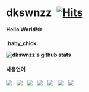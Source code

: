 
# dkswnzz &nbsp;[![Hits](https://hits.seeyoufarm.com/api/count/incr/badge.svg?url=https%3A%2F%2Fgithub.com%2Fdkswnzz%2Fhit-counter&count_bg=%233DB2C8&title_bg=%23555555&icon=&icon_color=%230CD2D7&title=hits&edge_flat=false)](https://hits.seeyoufarm.com)



<h4> Hello World!🌐<h4>
 :baby_chick:



 ![dkswnzz's github stats](https://github-readme-stats.vercel.app/api?username=dkswnzz&show_icons=true)<br>
 


<h4 align="left"><b>사용언어</b></h4>
<p align="left">
 <img src="https://img.shields.io/badge/c++-00599C?style=flat-square&logo=c%2B%2B&logoColor=white"/></a> &nbsp 
 <img src="https://img.shields.io/badge/Java-007396?style=flat-square&logo=Java&logoColor=white"/></a> &nbsp 
<img src="https://img.shields.io/badge/HTML5-E34F26?style=flat-square&logo=HTML5&logoColor=white"/></a> &nbsp
<img src="https://img.shields.io/badge/CSS3-1572B6?style=flat-square&logo=CSS3&logoColor=white"/></a> &nbsp
<img src="https://img.shields.io/badge/JavaScript-F7DF1E?style=flat-square&logo=JavaScript&logoColor=white"/></a> &nbsp
<img src="https://img.shields.io/badge/Node.js-339933?style=flat-square&logo=Node.js&logoColor=white"/></a> &nbsp
<img src="https://img.shields.io/badge/MySQL-4479A1?style=flat-square&logo=MySQL&logoColor=white"/></a> &nbsp 


 
